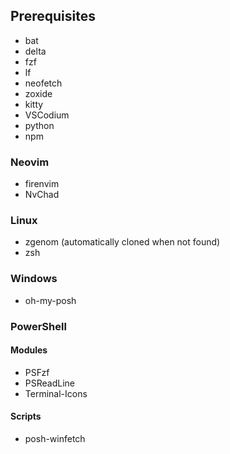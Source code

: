 ## Prerequisites
- bat
- delta
- fzf
- lf
- neofetch
- zoxide
- kitty
- VSCodium
- python
- npm

### Neovim
- firenvim
- NvChad

### Linux
- zgenom (automatically cloned when not found)
- zsh

### Windows
- oh-my-posh

### PowerShell

#### Modules
- PSFzf
- PSReadLine
- Terminal-Icons
#### Scripts
- posh-winfetch
